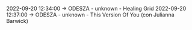 2022-09-20 12:34:00 -> ODESZA - unknown - Healing Grid
2022-09-20 12:37:00 -> ODESZA - unknown - This Version Of You (con Julianna Barwick)
